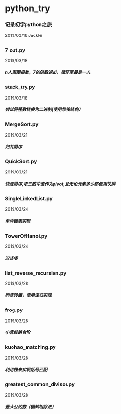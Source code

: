 # python_try
### 记录初学python之旅
2019/03/18    Jackkii

##
### 7_out.py
2019/03/18
##### n人围圈报数，7的倍数退出，循环至最后一人
## 
### stack_try.py
2019/03/18
##### 尝试将整数转换为二进制(使用堆栈结构）
##
### MergeSort.py
2019/03/21
##### 归并排序
##
### QuickSort.py
2019/03/21
##### 快速排序,取三数中值作为pivot,且无论元素多少都使用快排
##
### SingleLinkedList.py
2019/03/24
##### 单向链表实现
##
### TowerOfHanoi.py
2019/03/24
##### 汉诺塔
##
### list_reverse_recursion.py
2019/03/28
##### 列表转置，使用递归实现
##
### frog.py
2019/03/28
##### 小青蛙跳台阶
##
### kuohao_matching.py
2019/03/28
##### 利用栈来实现括号匹配
##
### greatest_common_divisor.py
2019/03/28
##### 最大公约数（辗转相除法）
##
